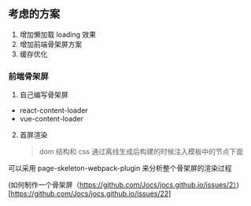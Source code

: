 ## 考虑的方案

1. 增加懒加载 loading 效果
2. 增加前端骨架屏方案
3. 缓存优化

### 前端骨架屏

1. 自己编写骨架屏

- react-content-loader
- vue-content-loader

2. 首屏渲染
   > dom 结构和 css 通过离线生成后构建的时候注入模板中的节点下面

可以采用 page-skeleton-webpack-plugin 来分析整个骨架屏的渲染过程

(如何制作一个骨架屏（https://github.com/Jocs/jocs.github.io/issues/2）)[https://github.com/Jocs/jocs.github.io/issues/22]
